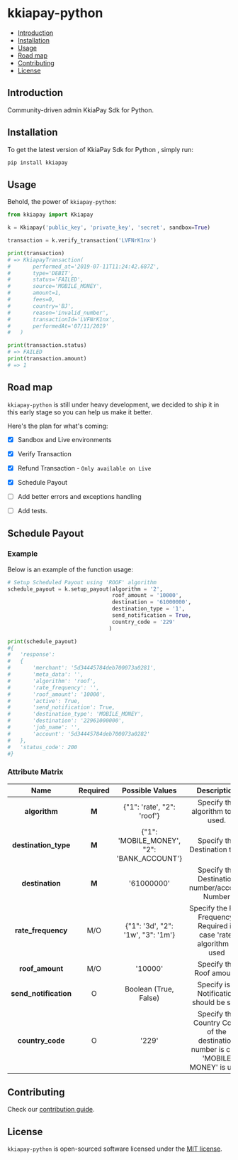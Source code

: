 # kkiapay-python

- [Introduction](#introduction)
- [Installation](#installation)
- [Usage](#usage)
- [Road map](#road-map)
- [Contributing](#contributing)
- [License](#license)

## Introduction

Community-driven admin KkiaPay Sdk for Python.

## Installation

To get the latest version of KkiaPay Sdk for Python , simply run:

```bash
pip install kkiapay
```

## Usage

Behold, the power of `kkiapay-python`:

```python
from kkiapay import Kkiapay

k = Kkiapay('public_key', 'private_key', 'secret', sandbox=True)

transaction = k.verify_transaction('LVFNrK1nx')

print(transaction)
# => KkiapayTransaction(
#       performed_at='2019-07-11T11:24:42.687Z',
#       type='DEBIT',
#       status='FAILED',
#       source='MOBILE_MONEY',
#       amount=1,
#       fees=0,
#       country='BJ',
#       reason='invalid_number',
#       transactionId='LVFNrK1nx',
#       performedAt='07/11/2019'
#   )

print(transaction.status)
# => FAILED
print(transaction.amount)
# => 1
```

## Road map

`kkiapay-python` is still under heavy development, we decided to ship it in this early stage so you can help us make it better.

Here's the plan for what's coming:

- [x] Sandbox and Live environments
- [x] Verify Transaction
- [x] Refund Transaction - `Only available on Live`
- [x] Schedule Payout
- [ ] Add better errors and exceptions handling
- [ ] Add tests.


## Schedule Payout

### Example
Below is an example of the function usage:
```python
# Setup Scheduled Payout using 'ROOF' algorithm
schedule_payout = k.setup_payout(algorithm = '2',
                                 roof_amount = '10000',
                                 destination = '61000000',
                                 destination_type = '1',
                                 send_notification = True,
                                 country_code = '229'
                                )

print(schedule_payout)
#{
#	'response':
#	{
#		'merchant': '5d34445784deb700073a0281',
#		'meta_data': '',
#		'algorithm': 'roof',
#		'rate_frequency': '',
#		'roof_amount': '10000',
#		'active': True,
#		'send_notification': True,
#		'destination_type': 'MOBILE_MONEY',
#		'destination': '22961000000',
#		'job_name': '',
#		'account': '5d34445784deb700073a0282'
#	},
#	'status_code': 200
#}
```

### Attribute Matrix
|        Name       | Required |               Possible Values              |                                    Description                                    |
|:-----------------:|:--------:|:------------------------------------------:|:---------------------------------------------------------------------------------:|
|     **algorithm**     |     **M**    |         {"1": 'rate', "2": 'roof'}         |                         Specify the algorithm to be used.                         |
|  **destination_type** |     **M**    | {"1": 'MOBILE_MONEY', "2": 'BANK_ACCOUNT'} |                            Specify the Destination type                           |
|    **destination**    |     **M**    |                 '61000000'                 |                              Specify the Destination number/account Number                                                     |
|   **rate_frequency**  |    M/O   	|      {"1": '3d', "2": '1w', "3": '1m'}     |       Specify the Rate Frequency. Required in case 'rate' algorithm is used       |
|    **roof_amount**    |    M/O   |                   '10000'                  |                              Specify the Roof amount.                             |
| **send_notification** |     O    |            Boolean (True, False)           |                      Specify is a Notification should be sent                     |
|    **country_code**   |     O    |                    '229'                   | Specify the Country Code of the destination number is case 'MOBILE MONEY' is used |


## Contributing

Check our [contribution guide](CONTRIBUTING.md).

## License

`kkiapay-python` is open-sourced software licensed under the [MIT license](https://opensource.org/licenses/MIT).
